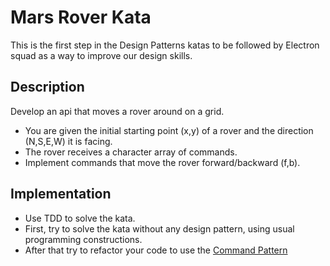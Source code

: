 ﻿Mars Rover Kata
===============

This is the first step in the Design Patterns katas to be followed by Electron squad as a way to improve our design skills.

Description
-----------

Develop an api that moves a rover around on a grid.

* You are given the initial starting point (x,y) of a rover and the direction (N,S,E,W) it is facing.
* The rover receives a character array of commands.
* Implement commands that move the rover forward/backward (f,b).

Implementation
--------------

* Use TDD to solve the kata. 
* First, try to solve the kata without any design pattern, using usual programming constructions. 
* After that try to refactor your code to use the [Command Pattern](https://sourcemaking.com/design_patterns/command) 